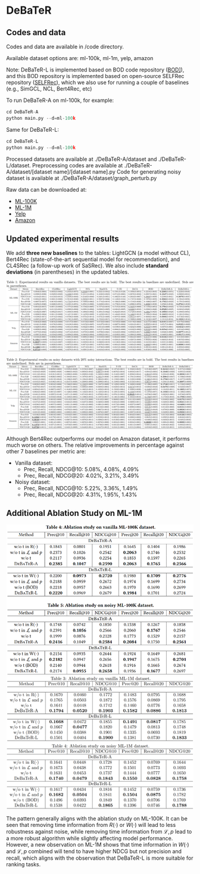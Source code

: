 # DeBaTeR

## Codes and data

Codes and data are available in /code directory.

Available dataset options are: ml-100k, ml-1m, yelp, amazon

Note: DeBaTeR-L is implemented based on BOD code repository ([BOD\]](https://github.com/CoderWZW/BOD)), and this BOD repository is implemented based on open-source SELFRec repository ([SELFRec](https://github.com/Coder-Yu/SELFRec)), which we also use for running a couple of baselines (e.g., SimGCL, NCL, Bert4Rec, etc)

To run DeBaTeR-A on ml-100k, for example:

```python
cd DeBaTeR-A
python main.py --d=ml-100k
```

Same for DeBaTeR-L:

```python
cd DeBaTeR-L
python main.py --d=ml-100k
```

Processed datasets are available at ./DeBaTeR-A/dataset and ./DeBaTeR-L/dataset.
Preprocessing codes are available at ./DeBaTeR-A/dataset/[dataset name]/[dataset name].py
Code for generating noisy dataset is available at ./DeBaTeR-A/dataset/graph_perturb.py

Raw data can be downloaded at:

- [ML-100K](https://www.kaggle.com/datasets/prajitdatta/movielens-100k-dataset)
- [ML-1M](https://grouplens.org/datasets/movielens/1m/)
- [Yelp](https://www.kaggle.com/datasets/yelp-dataset/yelp-dataset?select=yelp_academic_dataset_review.json)
- [Amazon](https://jmcauley.ucsd.edu/data/amazon_v2/categoryFilesSmall/Movies_and_TV_5.json.gz)



## Updated experimental results

We add **three new baselines** to the tables: LightGCN (a model without CL), Bert4Rec (state-of-the-art sequential model for recommendation), and CL4SRec (a follow-up work of SaSRec). We also include **standard deviations** (in parentheses) in the updated tables.

![](exp_vanilla.png)

![](exp_noisy.png)

Although Bert4Rec outperforms our model on Amazon dataset, it performs much worse on others. The relative improvements in percentage against other 7 baselines per metric are:

- Vanilla dataset:
  - Prec, Recall, NDCG@10: 5.08%, 4.08%, 4.09%
  - Prec, Recall, NDCG@20: 4.02%, 3.21%, 3.49%
- Noisy dataset:
  - Prec, Recall, NDCG@10: 5.22%, 3.36%, 1.49%
  - Prec, Recall, NDCG@20: 4.31%, 1.95%, 1.43%



## Additional Ablation Study on ML-1M

<img src="abla-100k.png" style="zoom:66%" />

<img src="abla_vanilla.png" style="zoom:50%" />

<img src="abla_noisy.png" style="zoom:50%" />

The pattern generally aligns with the ablation study on ML-100K. It can be seen that removing time information from $R(\cdot)$ or $W(\cdot)$ will lead to less robustness against noise, while removing time information from $\mathcal{L}, p$ lead to a more robust algorithm while slightly affecting model performance. However, a new observation on ML-1M shows that time information in $W(\cdot)$ and $\mathcal{L}, p$ combined will tend to have higher NDCG but not precision and recall, which aligns with the observation that DeBaTeR-L​ is more suitable for ranking tasks.